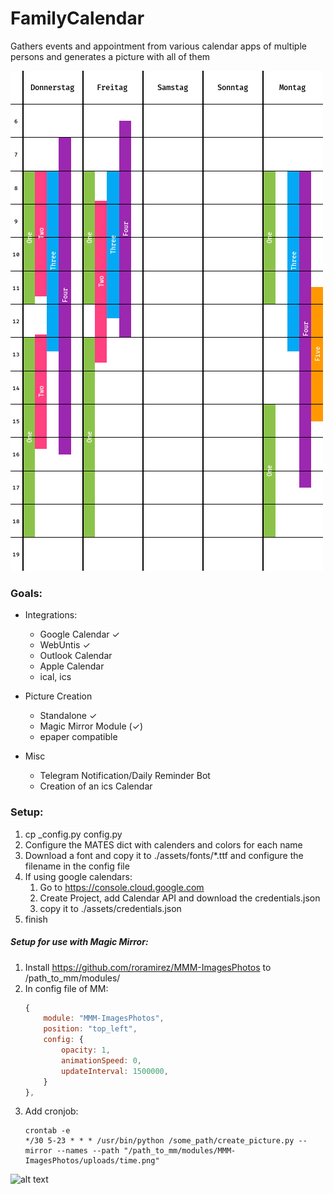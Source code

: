 # FamilyCalendar
Gathers events and appointment from various calendar apps of multiple persons and generates a picture with all of them

![alt text](https://github.com/Andy0n/FamilyCalendar/raw/master/img/time.png "Example Image")

### Goals:
* Integrations:
    * Google Calendar ✓
    * WebUntis ✓
    * Outlook Calendar
    * Apple Calendar
    * ical, ics

* Picture Creation
    * Standalone ✓
    * Magic Mirror Module (✓)
    * epaper compatible

* Misc
    * Telegram Notification/Daily Reminder Bot
    * Creation of an ics Calendar
    
### Setup:
1. cp _config.py config.py
2. Configure the MATES dict with calenders and colors for each name
3. Download a font and copy it to ./assets/fonts/*.ttf and configure the filename in the config file
4. If using google calendars:
    1. Go to https://console.cloud.google.com
    2. Create Project, add Calendar API and download the credentials.json
    3. copy it to ./assets/credentials.json
5. finish

##### Setup for use with Magic Mirror:
1. Install https://github.com/roramirez/MMM-ImagesPhotos to /path_to_mm/modules/
2. In config file of MM:
    ```javascript
   {
        module: "MMM-ImagesPhotos",
        position: "top_left",
        config: {
            opacity: 1,
            animationSpeed: 0,
            updateInterval: 1500000,
        }
    },
   ```
3. Add cronjob:
    ```shell script
    crontab -e
    */30 5-23 * * * /usr/bin/python /some_path/create_picture.py --mirror --names --path "/path_to_mm/modules/MMM-ImagesPhotos/uploads/time.png"
    ```
   
![alt text](https://github.com/Andy0n/FamilyCalendar/raw/master/img/time_mirror.png "Example Mirror Image")